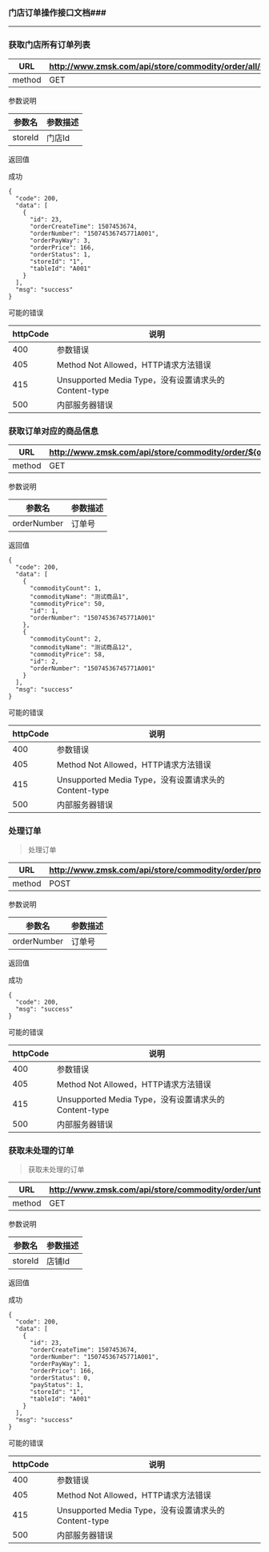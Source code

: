 ### 门店订单操作接口文档###
---

### 获取门店所有订单列表


|URL|http://www.zmsk.com/api/store/commodity/order/all/{storeId}|
|---|---|
|method|GET|

参数说明

|参数名|参数描述|
|---|--|
|storeId|门店Id|

返回值

成功

```
{
  "code": 200,
  "data": [
    {
      "id": 23,
      "orderCreateTime": 1507453674,
      "orderNumber": "15074536745771A001",
      "orderPayWay": 3,
      "orderPrice": 166,
      "orderStatus": 1,
      "storeId": "1",
      "tableId": "A001"
    }
  ],
  "msg": "success"
}
```


可能的错误

|httpCode|说明|
|---|---|
|400|参数错误|
|405|Method Not Allowed，HTTP请求方法错误|
|415|Unsupported Media Type，没有设置请求头的Content-type|
|500|内部服务器错误|


### 获取订单对应的商品信息


|URL|http://www.zmsk.com/api/store/commodity/order/${orderNumber}|
|---|---|
|method|GET|

参数说明

|参数名|参数描述|
|---|--|
|orderNumber|订单号|

返回值

```
{
  "code": 200,
  "data": [
    {
      "commodityCount": 1,
      "commodityName": "测试商品1",
      "commodityPrice": 50,
      "id": 1,
      "orderNumber": "15074536745771A001"
    },
    {
      "commodityCount": 2,
      "commodityName": "测试商品12",
      "commodityPrice": 58,
      "id": 2,
      "orderNumber": "15074536745771A001"
    }
  ],
  "msg": "success"
}
```

可能的错误

|httpCode|说明|
|---|---|
|400|参数错误|
|405|Method Not Allowed，HTTP请求方法错误|
|415|Unsupported Media Type，没有设置请求头的Content-type|
|500|内部服务器错误|

### 处理订单

>  处理订单


|URL|http://www.zmsk.com/api/store/commodity/order/processed/${orderNumber}|
|---|---|
|method|POST|

参数说明

|参数名|参数描述|
|---|--|
|orderNumber|订单号|

返回值

成功

```
{
  "code": 200,
  "msg": "success"
}
```

可能的错误

|httpCode|说明|
|---|---|
|400|参数错误|
|405|Method Not Allowed，HTTP请求方法错误|
|415|Unsupported Media Type，没有设置请求头的Content-type|
|500|内部服务器错误|


### 获取未处理的订单

> 获取未处理的订单


|URL|http://www.zmsk.com/api/store/commodity/order/untreated/{storeId}|
|---|---|
|method|GET|

参数说明

|参数名|参数描述|
|---|--|
|storeId|店铺Id|


返回值

成功

```
{
  "code": 200,
  "data": [
    {
      "id": 23,
      "orderCreateTime": 1507453674,
      "orderNumber": "15074536745771A001",
      "orderPayWay": 1,
      "orderPrice": 166,
      "orderStatus": 0,
      "payStatus": 1,
      "storeId": "1",
      "tableId": "A001"
    }
  ],
  "msg": "success"
}
```

可能的错误

|httpCode|说明|
|---|---|
|400|参数错误|
|405|Method Not Allowed，HTTP请求方法错误|
|415|Unsupported Media Type，没有设置请求头的Content-type|
|500|内部服务器错误|
